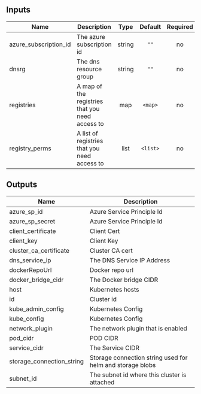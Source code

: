 ## Inputs

| Name | Description | Type | Default | Required |
|------|-------------|:----:|:-----:|:-----:|
| azure\_subscription\_id | The azure subscription id | string | `""` | no |
| dnsrg | The dns resource group | string | `""` | no |
| registries | A map of the registries that you need access to | map | `<map>` | no |
| registry\_perms | A list of registries that you need access to | list | `<list>` | no |

## Outputs

| Name | Description |
|------|-------------|
| azure\_sp\_id | Azure Service Principle Id |
| azure\_sp\_secret | Azure Service Principle Id |
| client\_certificate | Client Cert |
| client\_key | Client Key |
| cluster\_ca\_certificate | Cluster CA cert |
| dns\_service\_ip | The DNS Service IP Address |
| dockerRepoUrl | Docker repo url |
| docker\_bridge\_cidr | The Docker bridge CIDR |
| host | Kubernetes hosts |
| id | Cluster id |
| kube\_admin\_config | Kubernetes Config |
| kube\_config | Kubernetes Config |
| network\_plugin | The network plugin that is enabled |
| pod\_cidr | POD CIDR |
| service\_cidr | The Service CIDR |
| storage\_connection\_string | Storage connection string used for helm and storage blobs |
| subnet\_id | The subnet id where this cluster is attached |

